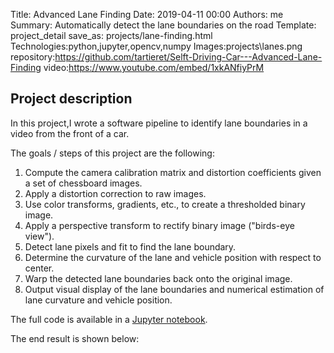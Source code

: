 Title: Advanced Lane Finding
Date: 2019-04-11 00:00
Authors: me
Summary: Automatically detect the lane boundaries on the road
Template: project_detail
save_as: projects/lane-finding.html
Technologies:python,jupyter,opencv,numpy
Images:projects\lanes.png
repository:https://github.com/tartieret/Selft-Driving-Car---Advanced-Lane-Finding
video:https://www.youtube.com/embed/1xkANfiyPrM

## Project description

In this project,I wrote a software pipeline to identify lane boundaries in a video from the front of a car.

The goals / steps of this project are the following:

1. Compute the camera calibration matrix and distortion coefficients given a set of chessboard images.
2. Apply a distortion correction to raw images.
3. Use color transforms, gradients, etc., to create a thresholded binary image.
4. Apply a perspective transform to rectify binary image ("birds-eye view").
5. Detect lane pixels and fit to find the lane boundary.
6. Determine the curvature of the lane and vehicle position with respect to center.
7. Warp the detected lane boundaries back onto the original image.
8. Output visual display of the lane boundaries and numerical estimation of lane curvature and vehicle position.

The full code is available in a [Jupyter notebook](https://github.com/tartieret/Selft-Driving-Car---Advanced-Lane-Finding/blob/master/CarND%20Advanced%20Lane%20Lines.ipynb).

The end result is shown below:
